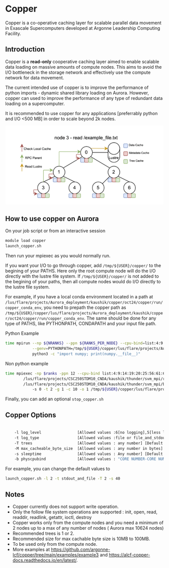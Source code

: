 # Copper 

Copper is a co-operative caching layer for scalable parallel data movement in Exascale Supercomputers developed at Argonne Leadership Computing Facility.

## Introduction

Copper is a **read-only** cooperative caching layer aimed to enable scalable data loading on massive amounts of compute nodes. This aims to avoid the I/O bottleneck in the storage network and effectively use the compute network for data movement.

The current intended use of copper is to improve the performance of python imports - dynamic shared library loading on Aurora. However, copper can used to improve the performance of any type of redundant data loading on a supercomputer.

It is recommended to use copper for any applications [preferrably python and I/O <500 MB] in order to scale beyond 2k nodes. 

![Copper Workflow](copper.gif "Copper Workflow Architecture")



## How to use copper on Aurora 

On your job script or from an interactive session 

```bash
module load copper
launch_copper.sh
```

Then run your mpiexec as you would normally run. 

If you want your I/O to go through copper, add ```/tmp/${USER}/copper/``` to the begining of your PATHS. Here only the root compute node will do the I/O directly with the lustre file system. 
If ```/tmp/${USER}/copper/``` is not added to the begining of your paths, then all compute nodes would do I/O directly to the lustre file system. 

For example, if you have a local conda environment located in a path at ```/lus/flare/projects/Aurora_deployment/kaushik/copper/oct24/copper/run/copper_conda_env```, you need to prepath the copper path as ```/tmp/${USER}/copper/lus/flare/projects/Aurora_deployment/kaushik/copper/oct24/copper/run/copper_conda_env```.
The same should be done for any type of PATHS, like PYTHONPATH, CONDAPATH and your input file path.



Python Example

```bash
time mpirun --np ${NRANKS} --ppn ${RANKS_PER_NODE} --cpu-bind=list:4:9:14:19:20:25:56:61:66:71:74:79 --genvall \
            --genv=PYTHONPATH=/tmp/${USER}/copper/lus/flare/projects/Aurora_deployment/kaushik/copper/oct24/copper/run/copper_conda_env \
            python3 -c "import numpy; print(numpy.__file__)"

```

Non python example

```bash
time mpiexec -np $ranks -ppn 12 --cpu-bind list:4:9:14:19:20:25:56:61:66:71:74:79 --no-vni -genvall \
        /lus/flare/projects/CSC250STDM10_CNDA/kaushik/thunder/svm_mpi/run/aurora/wrapper.sh \
        /lus/flare/projects/CSC250STDM10_CNDA/kaushik/thunder/svm_mpi/build_ws1024/bin/thundersvm-train \ 
            -s 0 -t 2 -g 1 -c 10 -o 1 /tmp/${USER}/copper/lus/flare/projects/CSC250STDM10_CNDA/kaushik/thunder/svm_mpi/data/sc-40-data/real-sim_M100000_K25000_S0.836  
```

Finally, you can add an optional ```stop_copper.sh```


## Copper Options 

```bash
   
    -l log_level                [Allowed values :6[no logging],5[less logging],4,3,2,1[more logging] ] [Default : 6]
    -t log_type                 [Allowed values :file or file_and_stdout ] [Default : file]
    -T trees                    [Allowed values : any number] [Default : 1] 
    -M max_cacheable_byte_size  [Allowed values : any number in bytes] [Default : 10MB]
    -s sleeptime                [Allowed values : Any number] [Default : 20 seconds] Recommended to use 60 seconds for 4k nodes
    -b physcpubind              [Allowed values : "CORE NUMBER-CORE NUMBER"] [Default : "48-51"]

```

For example, you can change the default values to

```bash
launch_copper.sh -l 2 -t stdout_and_file -T 2 -s 40
```

## Notes

* Copper currently does not support write operation. 
* Only the follow file system operations are supported : init, open, read, readdir, readlink, getattr, ioctl, destroy
* Copper works only from the compute nodes and you need a minimum of 2 nodes up to a max of any number of nodes ( Aurora max 10624 nodes)
* Recommended trees is 1 or 2. 
* Recommended size for max cachable byte size is 10MB to 100MB.
* To be used only from the compute node.
* More examples at https://github.com/argonne-lcf/copper/tree/main/examples/example3 and https://alcf-copper-docs.readthedocs.io/en/latest/.

